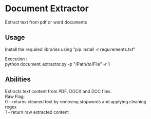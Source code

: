 # Document Extractor
Extract text from pdf or word documents

## Usage
Install the required libraries using "pip install -r requirements.txt"  

Execution :  
python document_extractor.py -p "/Path/to/File" -r 1

## Abilities
Extracts text content from PDF, DOCX and DOC files.  
Raw Flag:  
0 - returns cleaned text by removing stopwords and applying cleaning regex  
1 - return raw extracted content  
